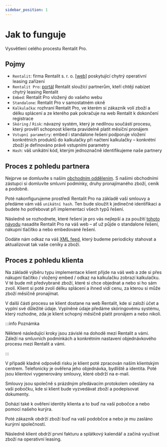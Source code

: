 ```yaml
---
sidebar_position: 1
---
```


# Jak to funguje

Vysvětlení celého procestu Rentalit Pro.

## Pojmy

- `Rentalit`: firma Rentalit s. r. o. [[web](https://rentalit.cz/)] poskytující chytrý operativní leasing zařízení
- `Rentalit Pro`: [portál](https://rentalitpro.cz/) Rentalit sloužící partnerům, kteří chtějí nabízet chytrý leasing Rentalit
- `Embed`: Rentalit Pro vložený do vašeho webu
- `Standalone`: Rentalit Pro v samostatném okně
- `Kalkulačka`: rozhraní Rentalit Pro, ve kterém si zákazník volí zboží a délku splácení a ze kterého pak pokračuje na web Rentalit k dokončení registrace
- `Skóring` / `Risk`: návazný systém, který je nedílnou součástí procesu, který prověří schopnost klienta pravidelně platit měsíční pronájem
- `Vstupní parametry`: embed i standalone řešení podporuje vložení konkrétních produktů do kalkulačky při načtení kalkulačky – konkrétní zboží je definováno právě vstupními parametry
- `Hash`: váš unikátní kód, kterým jednoznačně identifikujeme naše partnery

## Proces z pohledu partnera

Nejprve se domluvíte s naším [obchodním oddělením](https://rentalitpro.cz/#kontakt). S našimi obchodními zástupci si domluvíte smluvní podmínky, druhy pronajímaného zboží, ceník a podobně.

Poté nakonfigurujeme prostředí Rentalit Pro na základě vaší smlouvy a předáme vám váš `unikátní hash`. Ten bude sloužit k jedinečné identifikaci a budete ho potřebovat při implementaci všech typů řešení.

Následně se rozhodnete, které řešení je pro vás nejlepší a za použití [tohoto návodu](../tutorial-implementace/uvod) nasadíte Rentalit Pro na váš web – ať už půjde o standalone řešení, nákupní tlačítko a nebo embedované řešení.

Dodáte nám odkaz na váš [XML feed](../tutorial-implementace/popis-feedu), který budeme periodicky stahovat a aktualizovat tak vaše ceníky a zboží.

## Proces z pohledu klienta

Na základě výběru typu implementace klient přijde na váš web a zde si přes nákupní tlačítko / vložený embed / odkaz na kalkulačku zobrazí kalkulačku. V té bude mít předvybrané zboží, které si chce objednat a nebo si ho sám zvolí. Klient si poté zvolí délku splácení a ihned vidí cenu, za kterou si může zboží měsíčně pronajímat.

V další části procesu se klient dostane na web Rentalit, kde si založí účet a vyplní své důležité údaje. Vyplněné údaje předáme skóringovému systému, který rozhodne, zda je klient schopný měsíčně platit pronájem a nebo nikoli.

:::info Poznámka

Některé následující kroky jsou závislé na dohodě mezi Rentalit a vámi. Záleží na smluvních podmínkách a konkrétním nastavení objednávkového procesu mezi Rentalit a vámi.

:::

V případě kladné odpovědi risku je klient poté zpracován naším klientským centrem. Telefonicky je ověřena jeho objednávka, bydliště a identita. Poté jsou klientovi vygenerovány smlouvy, které obdrží na e-mail.

Smlouvy jsou společně s prázdným předávacím protokolem odeslány na vaši pobočku, kde si klient bude vyzvedávat zboží a podepisovat dokumenty.

Dohází také k ověření identity klienta a to buď na vaší pobočce a nebo pomocí našeho kurýra.

Poté zákazník obdrží zboží buď na vaší podobčce a nebo je mu zasláno kurýrní společností.

Následně klient obdrží první fakturu a splátkový kalendář a začíná využívat zboží na operativní leasing.
